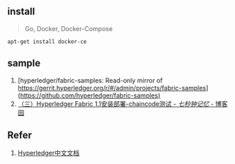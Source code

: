 

## install
> Go, Docker, Docker-Compose

```
apt-get install docker-ce
```


## sample
1. [hyperledger/fabric-samples: Read-only mirror of https://gerrit.hyperledger.org/r/#/admin/projects/fabric-samples](https://github.com/hyperledger/fabric-samples)
2. [（三）Hyperledger Fabric 1.1安装部署-chaincode测试 - *七秒钟记忆* - 博客园](https://www.cnblogs.com/pangxt/p/pangxt_fabric03.html)


## Refer
1. [Hyperledger中文文档](https://hyperledgercn.github.io/hyperledgerDocs/)
